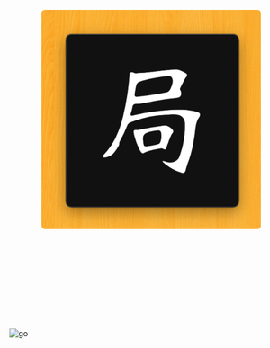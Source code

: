 

<p align="center">
  <img src="https://raw.githubusercontent.com/monsterkodi/go/master/img/icon.png" width="390px" height="390px" style="margin-bottom:160px; border-radius:6px;"/>
</p>
<p/>
<p/>

![go](img/go.png)